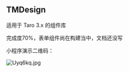 ## TMDesign

适用于 Taro 3.x 的组件库

完成度70%，表单组件尚在构建当中，文档还没写

小程序演示二维码：

![Uyq6kq.jpg](https://s1.ax1x.com/2020/07/17/Uyq6kq.jpg)

